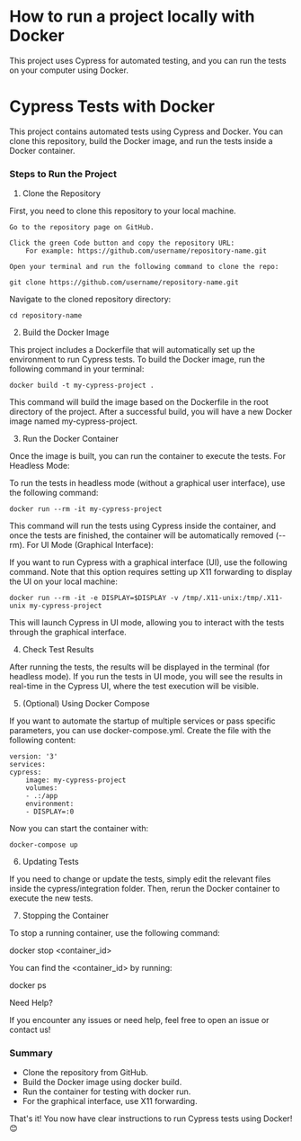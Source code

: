 # How to run a project locally with Docker

This project uses Cypress for automated testing, and you can run the tests on your computer using Docker.

# Cypress Tests with Docker

This project contains automated tests using Cypress and Docker. You can clone this repository, build the Docker image, and run the tests inside a Docker container.

### Steps to Run the Project
1. Clone the Repository

First, you need to clone this repository to your local machine.

    Go to the repository page on GitHub.

    Click the green Code button and copy the repository URL:
        For example: https://github.com/username/repository-name.git

    Open your terminal and run the following command to clone the repo:

    git clone https://github.com/username/repository-name.git

Navigate to the cloned repository directory:

    cd repository-name

2. Build the Docker Image

This project includes a Dockerfile that will automatically set up the environment to run Cypress tests. To build the Docker image, run the following command in your terminal:

    docker build -t my-cypress-project .

This command will build the image based on the Dockerfile in the root directory of the project. After a successful build, you will have a new Docker image named my-cypress-project.

3. Run the Docker Container

Once the image is built, you can run the container to execute the tests.
For Headless Mode:

To run the tests in headless mode (without a graphical user interface), use the following command:

    docker run --rm -it my-cypress-project

This command will run the tests using Cypress inside the container, and once the tests are finished, the container will be automatically removed (--rm).
For UI Mode (Graphical Interface):

If you want to run Cypress with a graphical interface (UI), use the following command. Note that this option requires setting up X11 forwarding to display the UI on your local machine:

    docker run --rm -it -e DISPLAY=$DISPLAY -v /tmp/.X11-unix:/tmp/.X11-unix my-cypress-project

This will launch Cypress in UI mode, allowing you to interact with the tests through the graphical interface.

4. Check Test Results

After running the tests, the results will be displayed in the terminal (for headless mode). If you run the tests in UI mode, you will see the results in real-time in the Cypress UI, where the test execution will be visible.

5. (Optional) Using Docker Compose

If you want to automate the startup of multiple services or pass specific parameters, you can use docker-compose.yml. Create the file with the following content:

    version: '3'
    services:
    cypress:
        image: my-cypress-project
        volumes:
        - .:/app
        environment:
        - DISPLAY=:0

Now you can start the container with:

    docker-compose up

6. Updating Tests

If you need to change or update the tests, simply edit the relevant files inside the cypress/integration folder. Then, rerun the Docker container to execute the new tests.

7. Stopping the Container

To stop a running container, use the following command:

docker stop <container_id>

You can find the <container_id> by running:

docker ps

Need Help?

If you encounter any issues or need help, feel free to open an issue or contact us!

### Summary
* Clone the repository from GitHub.
* Build the Docker image using docker build.
* Run the container for testing with docker run.
* For the graphical interface, use X11 forwarding.

That's it! You now have clear instructions to run Cypress tests using Docker! 😊